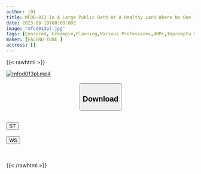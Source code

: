 ```yaml
---
author: j91
title: MFOD-013 In A Large Public Bath At A Healthy Land Where No One Is... The Female Cleaning Staff Who Were Lustful When They Saw The 18 Cm Big Cock Of Full Erection-If You Could Show Me This (・∀・;) Ochin ○ It's Been A Long Time (# ﾟДﾟ) Golla! ! ~
date: 2023-08-10T00:00:00Z
image: "mfod013pl.jpg"
tags: [Censored, Creampie,Planning,Various Professions,4HR+,Impromptu Sex	]
maker: [FALENO TUBE ]
actress: []
---
```



{{< rawhtml >}}

<div class="video" data-videoid="y22p2bQ1lOIePB">
    <a href="javascript:;">
        <img src="https://my.j91.asia/posts/mfod013pl/mfod013pl.jpg" width="WIDTH" height="HEIGHT" alt="mfod013pl.mp4" loading="lazy">
    </a>
</div>

<script type="text/javascript" src="https://j91.asia/asset/on-demand-st.js"></script>

<br>
  <link rel="stylesheet" href="https://j91.asia/asset/bs5.css">
  
  <center>
  <button class="btn btn-primary" type="button" data-bs-toggle="collapse" data-bs-target=".multi-collapse" aria-expanded="false" aria-controls="multiCollapseExample1 multiCollapseExample2"><h2>Download</h2></button></center>
</p>
<div class="row">
  <div class="col">
    <div class="collapse multi-collapse" id="multiCollapseExample1">
      <div class="card card-body">
	      	      <br>
<div class="buttons">  
<a href="https://streamtape.to/v/y22p2bQ1lOIePB"><button class="btn-hover color-3"><i class="fa fa-download"></i> ST</button></a></div>
    </div>
  </div>
</div>
  <div class="col">
    <div class="collapse multi-collapse" id="multiCollapseExample2">
      <div class="card card-body">
	      <br>
<div class="buttons">
    <a href="https://wolfstream.tv/f20tqlj6tmhd"><button class="btn-hover color-9"><i class="fa fa-download"></i> WS</button></a></div>
<br><br>
      </div>
    </div>
  </div>
</div>

{{< /rawhtml >}}